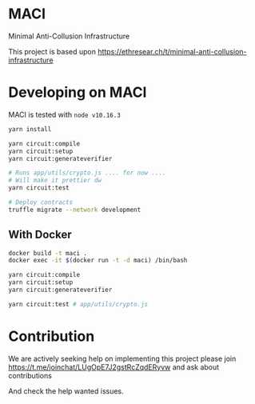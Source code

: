 # MACI
Minimal Anti-Collusion Infrastructure

This project is based upon https://ethresear.ch/t/minimal-anti-collusion-infrastructure

# Developing on MACI

MACI is tested with `node v10.16.3`

```bash
yarn install

yarn circuit:compile
yarn circuit:setup
yarn circuit:generateverifier

# Runs app/utils/crypto.js .... for now ....
# Will make it prettier dw
yarn circuit:test

# Deploy contracts
truffle migrate --network development
```

## With Docker

```bash
docker build -t maci .
docker exec -it $(docker run -t -d maci) /bin/bash

yarn circuit:compile
yarn circuit:setup
yarn circuit:generateverifier

yarn circuit:test # app/utils/crypto.js
```

# Contribution
We are actively seeking help on implementing this project please join https://t.me/joinchat/LUgOpE7J2gstRcZqdERyvw and ask about contributions

And check the help wanted issues.